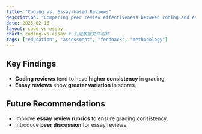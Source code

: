 ```yaml
---
title: "Coding vs. Essay-based Reviews"
description: "Comparing peer review effectiveness between coding and essay-based assessments."
date: 2025-02-16
layout: code-vs-essay
chart: coding-vs-essay # 引用数据文件名称
tags: ["education", "assessment", "feedback", "methodology"]
---
```


## Key Findings
- **Coding reviews** tend to have **higher consistency** in grading.
- **Essay reviews** show **greater variation** in scores.

## Future Recommendations
- Improve **essay review rubrics** to ensure grading consistency.
- Introduce **peer discussion** for essay reviews.
